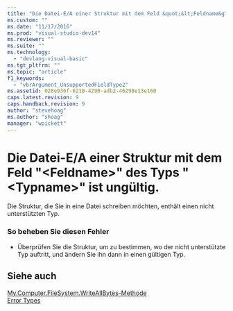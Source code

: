 ```yaml
---
title: "Die Datei-E/A einer Struktur mit dem Feld &quot;&lt;Feldname&gt;&quot; des Typs &quot;&lt;Typname&gt;&quot; ist ung&#252;ltig. | Microsoft Docs"
ms.custom: ""
ms.date: "11/17/2016"
ms.prod: "visual-studio-dev14"
ms.reviewer: ""
ms.suite: ""
ms.technology: 
  - "devlang-visual-basic"
ms.tgt_pltfrm: ""
ms.topic: "article"
f1_keywords: 
  - "vbrArgument_UnsupportedFieldType2"
ms.assetid: 028e936f-6210-4290-adb2-46298e13e160
caps.latest.revision: 9
caps.handback.revision: 9
author: "stevehoag"
ms.author: "shoag"
manager: "wpickett"
---
```

# Die Datei-E/A einer Struktur mit dem Feld &quot;&lt;Feldname&gt;&quot; des Typs &quot;&lt;Typname&gt;&quot; ist ung&#252;ltig.
Die Struktur, die Sie in eine Datei schreiben möchten, enthält einen nicht unterstützten Typ.  
  
### So beheben Sie diesen Fehler  
  
-   Überprüfen Sie die Struktur, um zu bestimmen, wo der nicht unterstützte Typ auftritt, und ändern Sie ihn dann in einen gültigen Typ.  
  
## Siehe auch  
 [My.Computer.FileSystem.WriteAllBytes\-Methode](http://msdn.microsoft.com/de-de/b1a24dc1-eac8-4e22-8ffa-cc3bacbaf826)   
 [Error Types](../../visual-basic/programming-guide/language-features/error-types.md)